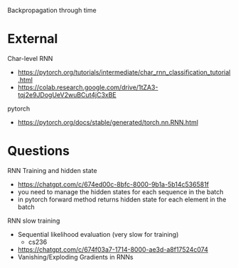 
Backpropagation through time

# External

Char-level RNN
- https://pytorch.org/tutorials/intermediate/char_rnn_classification_tutorial.html
- https://colab.research.google.com/drive/1tZA3-tqj2e9JDogUeV2wuBCut4jC3xBE

pytorch
- https://pytorch.org/docs/stable/generated/torch.nn.RNN.html

# Questions

RNN Training and hidden state
- https://chatgpt.com/c/674ed00c-8bfc-8000-9b1a-5b14c536581f
- you need to manage the hidden states for each sequence in the batch
- in pytorch forward method returns hidden state for each element in the batch

RNN slow training
- Sequential likelihood evaluation (very slow for training)
	- cs236
- https://chatgpt.com/c/674f03a7-1714-8000-ae3d-a8f17524c074
- Vanishing/Exploding Gradients in RNNs